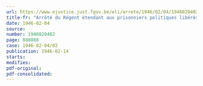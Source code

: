 ```yaml
---
url: https://www.ejustice.just.fgov.be/eli/arrete/1946/02/04/1946020402/justel
title-fr: "Arrêté du Régent étendant aux prisonniers politiques libérés avant le 15 septembre 1944, le bénéfice de l'arrêté du Régent du 2 juin 1945 concernant l'octroi de soins médicaux et pharmaceutiques aux prisonniers politiques civils rapatriés"
date: 1946-02-04
source:
number: 1946020402
page: 888888
case: 1946-02-04/02
publication: 1946-02-14
starts:
modifies:
pdf-original:
pdf-consolidated:
---
```


